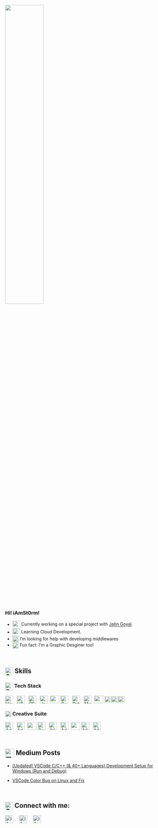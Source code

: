 [<img align="center" width="50%" src="https://image.flaticon.com/icons/svg/2087/2087884.svg"/>](#)
### Hi! iAmSt0rm!

<!--
**iAmSt0rm/iAmSt0rm** is a ✨ _special_ ✨ repository because its `README.md` (this file) appears on your GitHub profile.
-->

- [<img align="center" width="25px" src="https://img.icons8.com/clouds/100/000000/code.png"/>](#) Currently working on a special project with [Jatin Goyal](https://github.com/Jatin1o1).
- [<img align="center" width="25px" src="https://img.icons8.com/clouds/100/000000/learning.png"/>](#) Learning Cloud Development.
- [<img align="center" width="20px" src="https://img.icons8.com/nolan/100/search.png"/>](#) I’m looking for help with developing middlewares
- [<img align="center" width="20px" src="https://img.icons8.com/nolan/100/designer.png"/>](#) Fun fact: I'm a Graphic Desginer too!
<br />

## [<img align="center" title="Skills" alt="Skills" width="26px" height="26px" src="https://image.flaticon.com/icons/svg/921/921330.svg" />](#)&nbsp;Skills
### [<img align="center" title="Programming" alt="Code" width="26px" src="https://img.icons8.com/material-sharp/96/000000/source-code.png" />](#)&nbsp;Tech Stack

[<img align="center" title="Visual Studio Code" alt="Visual Studio Code" width="26px" src="https://cdn.jsdelivr.net/npm/simple-icons@3.3.0/icons/visualstudiocode.svg" />](#)&nbsp;&nbsp;
[<img align="center" title="HTML5" alt="HTML5" width="26px" src="https://cdn.jsdelivr.net/npm/simple-icons@3.3.0/icons/html5.svg" />](#)&nbsp;&nbsp;
[<img align="center" title="CSS3" alt="CSS3" width="26px" src="https://cdn.jsdelivr.net/npm/simple-icons@3.3.0/icons/css3.svg" />](#)&nbsp;&nbsp;
[<img align="center" title="JavaScript" alt="JavaScript" width="26px" src="https://cdn.jsdelivr.net/npm/simple-icons@3.3.0/icons/javascript.svg" />](#)&nbsp;
[<img align="center" height="25px" width="30px" src="https://img.icons8.com/ios-filled/50/000000/vertical-line.png" />](#)
[<img align="center" title="C++" alt="C++" alt="C++" width="26px" src="https://cdn.jsdelivr.net/npm/simple-icons@3.3.0/icons/cplusplus.svg" />](#)&nbsp;&nbsp;
[<img align="center" title="Python" alt="Python" width="26px" src="https://cdn.jsdelivr.net/npm/simple-icons@3.3.0/icons/python.svg" />](#)&nbsp;&nbsp;
[<img align="center" title="MySQL" alt="MySQL" width="26px" src="https://cdn.jsdelivr.net/npm/simple-icons@3.3.0/icons/mysql.svg" />](#)&nbsp;
[<img align="center" height="25px" width="30px" src="https://img.icons8.com/ios-filled/50/000000/vertical-line.png" />](#)
[<img align="center" title="RobotOperatingSystem (ROS)" alt="RobotOperatingSystem (ROS)" width="22px" src="https://img.icons8.com/ios-filled/100/000000/r.png" /><img align="center" title="RobotOperatingSystem (ROS)" alt="RobotOperatingSystem (ROS)" width="22px" src="https://img.icons8.com/ios-filled/100/000000/o.png" /><img align="center" title="RobotOperatingSystem (ROS)" alt="RobotOperatingSystem (ROS)" width="22px" src="https://img.icons8.com/ios-filled/100/000000/s.png" />](#)&nbsp;&nbsp;


### [<img align="center" title="Programming" alt="Code" width="20px" src="https://img.icons8.com/material-sharp/96/000000/vector.png" />](#) Creative Suite

[<img align="center" title="Adobe Lightroom" alt="Adobe Lightroom" width="26px" src="https://cdn.jsdelivr.net/npm/simple-icons@3.3.0/icons/adobelightroomclassic.svg" />](#)&nbsp;&nbsp;
[<img align="center" title="Adobe Photoshop CC" alt="Adobe Photoshop CC" width="26px" src="https://cdn.jsdelivr.net/npm/simple-icons@3.3.0/icons/adobephotoshop.svg" />](#)&nbsp;
[<img align="center" height="25px" width="30px" src="https://img.icons8.com/ios/50/000000/vertical-line.png" />](#)
[<img align="center" title="Adobe Illustrator CC" alt="C++" alt="Adobe Illustrator CC" width="26px" src="https://cdn.jsdelivr.net/npm/simple-icons@3.3.0/icons/adobeillustrator.svg" />](#)&nbsp;&nbsp;
[<img align="center" title="Adobe XD" alt="Adobe XD" width="26px" src="https://cdn.jsdelivr.net/npm/simple-icons@3.3.0/icons/adobexd.svg" />](#)&nbsp;&nbsp;
[<img align="center" title="Adobe InDesign CC" alt="Adobe InDesign CC" width="26px" src="https://cdn.jsdelivr.net/npm/simple-icons@3.3.0/icons/adobeindesign.svg" />](#)&nbsp;
[<img align="center" height="25px" width="30px" src="https://img.icons8.com/ios/50/000000/vertical-line.png" />](#)
[<img align="center" title="Adobe PremierePro CC" alt="Adobe PremierePro CC" width="26px" src="https://cdn.jsdelivr.net/npm/simple-icons@3.3.0/icons/adobepremierepro.svg" />](#)&nbsp;&nbsp;
[<img align="center" title="Adobe AfterEffects CC" alt="Adobe AfterEffects CC" width="26px" src="https://cdn.jsdelivr.net/npm/simple-icons@3.3.0/icons/adobeaftereffects.svg" />](#)&nbsp;&nbsp;

<br />

## [<img align="center" title="Medium" alt="medium" width="30px" src="https://cdn.jsdelivr.net/npm/simple-icons@3.3.0/icons/medium.svg" />](https://medium.com/@iamstorm)&nbsp;Medium Posts
- [[Updated] VSCode C/C++ (& 40+ Languages) Development Setup for Windows (Run and Debug)](https://medium.com/@iamstorm/updated-vscode-c-c-40-languages-development-setup-for-windows-run-and-debug-ced6b593cc5)&nbsp;

- [VSCode Color Bug on Linux and Fix](https://medium.com/@iamstorm/vscode-bug-on-linux-7ca4c4544d24)&nbsp;

<br />

## [<img align="center" title="Social Media" alt="Social Media" width="26px" src="https://image.flaticon.com/icons/svg/929/929610.svg" />](#)&nbsp;Connect with me:

[<img align="center" alt="iAmSt0rm | LinkedIn" width="26px" src="https://cdn.jsdelivr.net/npm/simple-icons@3.3.0/icons/linkedin.svg" />][linkedin]
&nbsp;&nbsp;&nbsp;
[<img align="center" alt="iAmSt0rm | Instagram" width="26px" src="https://cdn.jsdelivr.net/npm/simple-icons@3.3.0/icons/instagram.svg" />][instagram]
&nbsp;&nbsp;&nbsp;
[<img align="center" alt="iAmSt0rm | Behance" width="26px" src="https://cdn.jsdelivr.net/npm/simple-icons@3.3.0/icons/behance.svg" />][behance]

[linkedin]: https://www.linkedin.com/in/paraskrv/
[instagram]: https://www.instagram.com/i_am_paras7/
[behance]: https://www.behance.net/parasverma/

